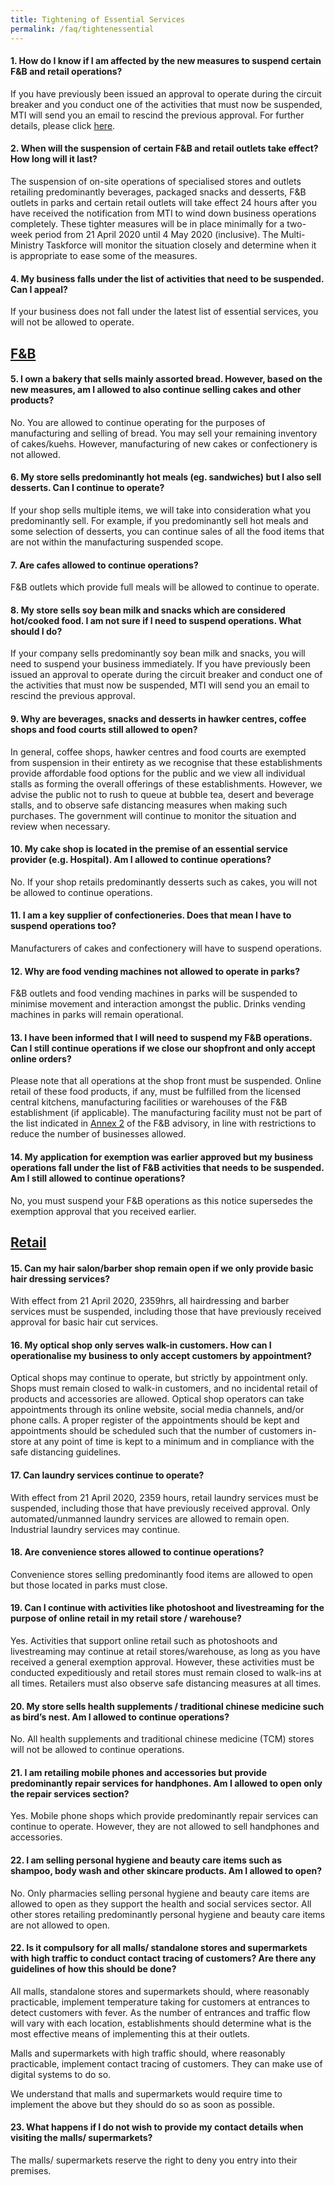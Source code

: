 ```yaml
---
title: Tightening of Essential Services
permalink: /faq/tightenessential
---
```


#### **1. How do I know if I am affected by the new measures to suspend certain F&B and retail operations?**
If you have previously been issued an approval to operate during the circuit breaker and you conduct one of the activities that must now be suspended, MTI will send you an email to rescind the previous approval. For further details, please click <a href="https://go.gov.sg/tightenmeansure" target="_blank">here</a>.

#### **2. When will the suspension of certain F&B and retail outlets take effect? How long will it last?**
The suspension of on-site operations of specialised stores and outlets retailing predominantly beverages, packaged snacks and desserts, F&B outlets in parks and certain retail outlets will take effect 24 hours after you have received the notification from MTI to wind down business operations completely. These tighter measures will be in place minimally for a two-week period from 21 April 2020 until 4 May 2020 (inclusive). The Multi-Ministry Taskforce will monitor the situation closely and determine when it is appropriate to ease some of the measures.

#### **4. My business falls under the list of activities that need to be suspended. Can I appeal?**
If your business does not fall under the latest list of essential services, you will not be allowed to operate.


## **<ins>F&B</ins>**

#### **5. I own a bakery that sells mainly assorted bread. However, based on the new measures, am I allowed to also continue selling cakes and other products?**
No. You are allowed to continue operating for the purposes of manufacturing and selling of bread. You may sell your remaining inventory of cakes/kuehs. However, manufacturing of new cakes or confectionery is not allowed.

#### **6. My store sells predominantly hot meals (eg. sandwiches) but I also sell desserts. Can I continue to operate?**
If your shop sells multiple items, we will take into consideration what you predominantly sell. For example, if you predominantly sell hot meals and some selection of desserts, you can continue sales of all the food items that are not within the manufacturing suspended scope.

#### **7. Are cafes allowed to continue operations?**
F&B outlets which provide full meals will be allowed to continue to operate.

#### **8. My store sells soy bean milk and snacks which are considered hot/cooked food. I am not sure if I need to suspend operations. What should I do?**
If your company sells predominantly soy bean milk and snacks, you will need to suspend your business immediately. If you have previously been issued an approval to operate during the circuit breaker and conduct one of the activities that must now be suspended, MTI will send you an email to rescind the previous approval.

#### **9. Why are beverages, snacks and desserts in hawker centres, coffee shops and food courts still allowed to open?**
In general, coffee shops, hawker centres and food courts are exempted from suspension in their entirety as we recognise that these establishments provide affordable food options for the public and we view all individual stalls as forming the overall offerings of these establishments. However, we advise the public not to rush to queue at bubble tea, desert and beverage stalls, and to observe safe distancing measures when making such purchases. The government will continue to monitor the situation and review when necessary.

#### **10. My cake shop is located in the premise of an essential service provider (e.g. Hospital). Am I allowed to continue operations?**
No. If your shop retails predominantly desserts such as cakes, you will not be allowed to continue operations.

#### **11. I am a key supplier of confectioneries. Does that mean I have to suspend operations too?**
Manufacturers of cakes and confectionery will have to suspend operations.

#### **12. Why are food vending machines not allowed to operate in parks?**
F&B outlets and food vending machines in parks will be suspended to minimise movement and interaction amongst the public. Drinks vending machines in parks will remain operational.

#### **13. I have been informed that I will need to suspend my F&B operations. Can I still continue operations if we close our shopfront and only accept online orders?**
Please note that all operations at the shop front must be suspended. Online retail of these food products, if any, must be fulfilled from the licensed central kitchens, manufacturing facilities or warehouses of the F&B establishment (if applicable). The manufacturing facility must not be part of the list indicated in <a href="https://go.gov.sg/fnbtightenmeansure" target="_blank">Annex 2</a> of the F&B advisory, in line with restrictions to reduce the number of businesses allowed. 

#### **14. My application for exemption was earlier approved but my business operations fall under the list of F&B activities that needs to be suspended. Am I still allowed to continue operations?**
No, you must suspend your F&B operations as this notice supersedes the exemption approval that you received earlier.


## **<ins>Retail</ins>**

#### **15. Can my hair salon/barber shop remain open if we only provide basic hair dressing services?**
With effect from 21 April 2020, 2359hrs, all hairdressing and barber services must be suspended, including those that have previously received approval for basic hair cut services.

#### **16. My optical shop only serves walk-in customers. How can I operationalise my business to only accept customers by appointment?**
Optical shops may continue to operate, but strictly by appointment only. Shops must remain closed to walk-in customers, and no incidental retail of products and accessories are allowed. Optical shop operators can take appointments through its online website, social media channels, and/or phone calls. A proper register of the appointments should be kept and appointments should be scheduled such that the number of customers in-store at any point of time is kept to a minimum and in compliance with the safe distancing guidelines.

#### **17. Can laundry services continue to operate?**
With effect from 21 April 2020, 2359 hours, retail laundry services must be suspended, including those that have previously received approval. Only automated/unmanned laundry services are allowed to remain open. Industrial laundry services may continue.

#### **18. Are convenience stores allowed to continue operations?**
Convenience stores selling predominantly food items are allowed to open but those located in parks must close.

#### **19. Can I continue with activities like photoshoot and livestreaming for the purpose of online retail in my retail store / warehouse?**
Yes. Activities that support online retail such as photoshoots and livestreaming may continue at retail stores/warehouse, as long as you have received a general exemption approval. However, these activities must be conducted expeditiously and retail stores must remain closed to walk-ins at all times. Retailers must also observe safe distancing measures at all times.

#### **20. My store sells health supplements / traditional chinese medicine such as bird’s nest. Am I allowed to continue operations?**
No. All health supplements and traditional chinese medicine (TCM) stores will not be allowed to continue operations.

#### **21. I am retailing mobile phones and accessories but provide predominantly repair services for handphones. Am I allowed to open only the repair services section?**
Yes. Mobile phone shops which provide predominantly repair services can continue to operate. However, they are not allowed to sell handphones and accessories.

#### **22. I am selling personal hygiene and beauty care items such as shampoo, body wash and other skincare products. Am I allowed to open?**
No. Only pharmacies selling personal hygiene and beauty care items are allowed to open as they support the health and social services sector. All other stores retailing predominantly personal hygiene and beauty care items are not allowed to open.

#### **22. Is it compulsory for all malls/ standalone stores and supermarkets with high traffic to conduct contact tracing of customers? Are there any guidelines of how this should be done?**
All malls, standalone stores and supermarkets should, where reasonably practicable, implement temperature taking for customers at entrances to detect customers with fever. As the number of entrances and traffic flow will vary with each location, establishments should determine what is the most effective means of implementing this at their outlets.

Malls and supermarkets with high traffic should, where reasonably practicable, implement contact tracing of customers. They can make use of digital systems to do so.

We understand that malls and supermarkets would require time to implement the above but they should do so as soon as possible.

#### **23. What happens if I do not wish to provide my contact details when visiting the malls/ supermarkets?**
The malls/ supermarkets reserve the right to deny you entry into their premises.
